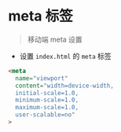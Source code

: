 # meta 标签

> 移动端 meta 设置

- 设置 `index.html` 的 `meta` 标签

```html
<meta
  name="viewport"
  content="width=device-width,
  initial-scale=1.0,
  minimum-scale=1.0,
  maximum-scale=1.0,
  user-scalable=no"
>
```